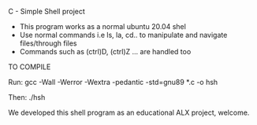 C - Simple Shell project

- This program works as a normal ubuntu 20.04 shel
- Use normal commands i.e ls, la, cd.. to manipulate and navigate files/through files
- Commands such as (ctrl)D, (ctrl)Z ... are handled too

TO COMPILE

Run: gcc -Wall -Werror -Wextra -pedantic -std=gnu89 *.c -o hsh

Then: ./hsh

We developed this shell program as an educational ALX project, welcome.
